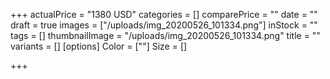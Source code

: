 +++
actualPrice = "1380 USD"
categories = []
comparePrice = ""
date = ""
draft = true
images = ["/uploads/img_20200526_101334.png"]
inStock = ""
tags = []
thumbnailImage = "/uploads/img_20200526_101334.png"
title = ""
variants = []
[options]
Color = [""]
Size = []

+++
